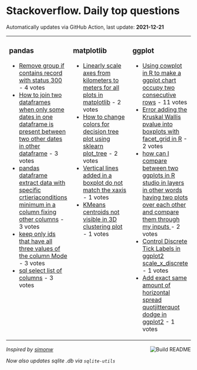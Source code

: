 # Stackoverflow. Daily top questions 

Automatically updates via GitHub Action, last update: **<!-- date starts -->2021-12-21<!-- date ends -->**


<table><tr><td valign="top" width="33%">

### pandas
<!-- pandas starts -->
* [Remove group if contains record with status 300](https://stackoverflow.com/questions/70435297/remove-group-if-contains-record-with-status-300) - 4 votes
* [How to join two dataframes when only some dates in one dataframe is present between two other dates in other dataframe](https://stackoverflow.com/questions/70436247/how-to-join-two-dataframes-when-only-some-dates-in-one-dataframe-is-present-betw) - 3 votes
* [pandas dataframe extract data with specific crtieriaconditions minimum in a column fixing other columns](https://stackoverflow.com/questions/70435422/pandas-dataframe-extract-data-with-specific-crtieria-conditions-minimum-in-a-co) - 3 votes
* [keep only ids that have all three values of the column Mode](https://stackoverflow.com/questions/70437946/keep-only-ids-that-have-all-three-values-of-the-column-mode) - 3 votes
* [sql select list of columns](https://stackoverflow.com/questions/70432925/sql-select-list-of-columns) - 3 votes
<!-- pandas ends -->
</td><td valign="top" width="34%">


### matplotlib
<!-- matplotlib starts -->
* [Linearly scale axes from kilometers to meters for all plots in matplotlib](https://stackoverflow.com/questions/70434054/linearly-scale-axes-from-kilometers-to-meters-for-all-plots-in-matplotlib) - 2 votes
* [How to change colors for decision tree plot using sklearn plot_tree](https://stackoverflow.com/questions/70437840/how-to-change-colors-for-decision-tree-plot-using-sklearn-plot-tree) - 2 votes
* [Vertical lines added in a boxplot do not match the xaxis](https://stackoverflow.com/questions/70438824/vertical-lines-added-in-a-boxplot-do-not-match-the-x-axis) - 1 votes
* [KMeans centroids not visible in 3D clustering plot](https://stackoverflow.com/questions/70438687/k-means-centroids-not-visible-in-3d-clustering-plot) - 1 votes
<!-- matplotlib ends -->
</td><td valign="top" width="34%">


### ggplot
<!-- ggplot2 starts -->
* [Using cowplot in R to make a ggplot chart occupy two consecutive rows](https://stackoverflow.com/questions/70429294/using-cowplot-in-r-to-make-a-ggplot-chart-occupy-two-consecutive-rows) - 11 votes
* [Error adding the Kruskal Wallis pvalue into boxplots with facet_grid in R](https://stackoverflow.com/questions/70432871/error-adding-the-kruskal-wallis-pvalue-into-boxplots-with-facet-grid-in-r) - 2 votes
* [how can I compare between two ggplots in R studio in layers  in other words having two plots over each other and compare them through my inputs ](https://stackoverflow.com/questions/70429548/how-can-i-compare-between-two-ggplots-in-r-studio-in-layers-in-other-words-hav) - 2 votes
* [Control Discrete Tick Labels in ggplot2 scale_x_discrete](https://stackoverflow.com/questions/70441422/control-discrete-tick-labels-in-ggplot2-scale-x-discrete) - 1 votes
* [Add exact same amount of horizontal spread quotjitterquot  dodge in ggplot2](https://stackoverflow.com/questions/70434268/add-exact-same-amount-of-horizontal-spread-jitter-dodge-in-ggplot2) - 1 votes
<!-- ggplot2 ends -->
</td></tr></table>

<a href="https://github.com/hp0404/hp0404/actions"><img src="https://github.com/hp0404/hp0404/workflows/Build%20README/badge.svg" align="right" alt="Build README"></a> <p>*Inspired by  [simonw](https://github.com/simonw/simonw)*</p> <p> *Now also updates sqlite .db via `sqlite-utils`* </p>
